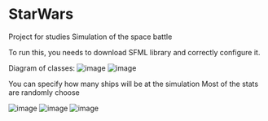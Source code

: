 # StarWars
Project for studies
Simulation of the space battle

To run this, you needs to download SFML library and correctly configure it.

Diagram of classes:
![image](https://user-images.githubusercontent.com/63464661/169916016-614de161-ee29-46da-8664-4778eb45440a.png)
![image](https://user-images.githubusercontent.com/63464661/169916048-2aa72ce5-945a-4b1b-a028-afab9ce92474.png)

You can specify how many ships will be at the simulation
Most of the stats are randomly choose

![image](https://user-images.githubusercontent.com/63464661/169915847-37e6da33-64d0-4b7c-afad-c4f890abbb93.png)
![image](https://user-images.githubusercontent.com/63464661/169916250-d57f8919-624f-4597-983c-d1aec8114ea9.png)
![image](https://user-images.githubusercontent.com/63464661/169916383-dc35f0ea-a2c1-4170-9212-a9e0680c91d9.png)
